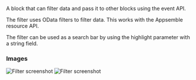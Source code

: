 A block that can filter data and pass it to other blocks using the event API.

The filter uses OData filters to filter data. This works with the Appsemble resource API.

The filter can be used as a search bar by using the highlight parameter with a string field.

### Images

![Filter screenshot](https://gitlab.com/appsemble/appsemble/-/raw/0.24.0/config/assets/filter.png)
![Filter screenshot](https://gitlab.com/appsemble/appsemble/-/raw/0.24.0/config/assets/filter-search-bar.png)
